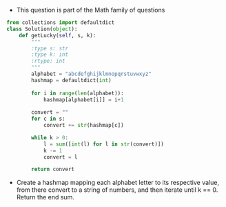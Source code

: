 - This question is part of the Math family of questions 

```python
from collections import defaultdict
class Solution(object):
	def getLucky(self, s, k):
		"""
		:type s: str
		:type k: int
		:rtype: int
		"""
		alphabet = "abcdefghijklmnopqrstuvwxyz"
		hashmap = defaultdict(int)
		
		for i in range(len(alphabet)):
			hashmap[alphabet[i]] = i+1
			
		convert = ""
		for c in s:
			convert += str(hashmap[c])

		while k > 0:
			l = sum([int(l) for l in str(convert)])
			k -= 1
			convert = l

		return convert
```

- Create a hashmap mapping each alphabet letter to its respective value, from there convert to a string of numbers, and then iterate until k == 0. Return the end sum. 